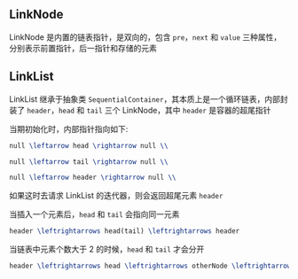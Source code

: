 ## LinkNode

LinkNode 是内置的链表指针，是双向的，包含 `pre`，`next` 和 `value` 三种属性，分别表示前置指针，后一指针和存储的元素

## LinkList

LinkList 继承于抽象类 `SequentialContainer`，其本质上是一个循环链表，内部封装了 `header`，`head` 和 `tail` 三个 LinkNode，其中 `header` 是容器的超尾指针

当期初始化时，内部指针指向如下: 

```tex
null \leftarrow head \rightarrow null \\

null \leftarrow tail \rightarrow null \\

null \leftarrow header \rightarrow null \\
```

如果这时去请求 LinkList 的迭代器，则会返回超尾元素 `header`

当插入一个元素后，`head` 和 `tail` 会指向同一元素

```tex
header \leftrightarrows head(tail) \leftrightarrows header
```

当链表中元素个数大于 2 的时候，`head` 和 `tail` 才会分开

```tex
header \leftrightarrows head \leftrightarrows otherNode \leftrightarrows tail \leftrightarrows header
```
